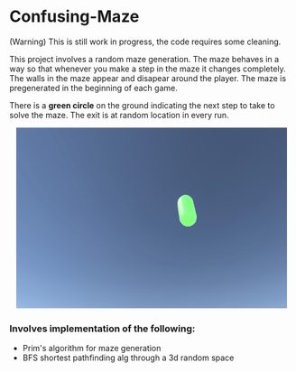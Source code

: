 # Confusing-Maze

(Warning)
This is still work in progress, the code requires some cleaning.

This project involves a random maze generation. The maze behaves in a way so that whenever you make a step in the maze it changes completely. The walls in the maze appear and disapear around the player. The maze is pregenerated in the beginning of each game. 

There is a **green circle** on the ground indicating the next step to take to solve the maze. The exit is at random location in every run.

<p align="center">
  <img src="https://github.com/kondvit/kondvit.github.io/blob/master/images/confusingmazesample4.gif?raw=true"/>
</p>

### Involves implementation of the following:
  - Prim's algorithm for maze generation
  - BFS shortest pathfinding alg through a 3d random space
  
